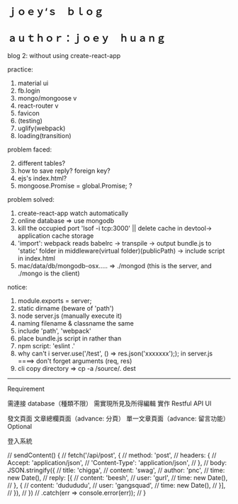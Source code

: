 ## ｊｏｅｙ‘ｓ　ｂｌｏｇ

## ａｕｔｈｏｒ：ｊｏｅｙ　ｈｕａｎｇ

blog 2: without using create-react-app

practice:
1. material ui
2. fb.login
3. mongo/mongoose v
4. react-router   v
5. favicon
6. (testing)
7. uglify(webpack)
8. loading(transition)

problem faced:

2. different tables?
3. how to save reply? foreign key?
4. ejs's index.html?
5. mongoose.Promise = global.Promise; ?

problem solved:
1. create-react-app watch automatically
2. online database => use mongodb
3. kill the occupied port 'lsof -i tcp:3000' || delete cache in devtool-> application cache storage
4. 'import': webpack reads babelrc -> transpile -> output bundle.js to 'static' folder in middleware(virtual folder)(publicPath) -> include script in index.html
5. mac/data/db/mongodb-osx..... => ./mongod (this is the server, and ./mongo is the client)

notice:
1. module.exports = server;
2. static dirname (beware of 'path')
3. node server.js (manually execute it)
4. naming filename & classname the same
5. include 'path', 'webpack'
6. place bundle.js script in <body> rather than <head>
7. npm script: 'eslint .'
8. why can't i server.use('/test', () => res.json('xxxxxxx');); in server.js ====> don't forget arguments (req, res)
9. cli copy directory => cp -a /source/. dest


------------------------------------------------------------------------------

Requirement

需連接 database（種類不限）
需實現所見及所得編輯
實作 Restful API
UI

發文頁面
文章總欄頁面（advance: 分頁）
單一文章頁面（advance: 留言功能）
Optional

登入系統

// sendContent() {
//   fetch('/api/post', {
//     method: 'post',
//     headers: {
//       Accept: 'application/json',
//       'Content-Type': 'application/json',
//     },
//     body: JSON.stringify({
//       title: 'chigga',
//       content: 'swag',
//       author: 'pnc',
//       time: new Date(),
//       reply: [{
//         content: 'beesh',
//         user: 'gurl',
//         time: new Date(),
//       }, {
//         content: 'dudududu',
//         user: 'gangsquad',
//         time: new Date(),
//       }],
//     }),
//   })
//   .catch(err => console.error(err));
// }
